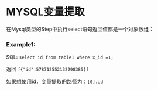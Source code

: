 # MYSQL变量提取

在Mysql类型的Step中执行select语句返回值都是一个对象数组：



### Example1:

SQL: `select id from table1 where x_id =1;`

返回 `[{"id":578712552132298385}]`

如果想使用id，变量提取的路径为：`[0].id`